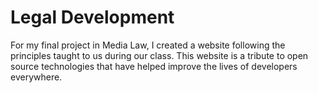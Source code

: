 # Legal Development

For my final project in Media Law, I created a website following the principles taught to us during our class. This website is a tribute to open source technologies that have helped improve the lives of developers everywhere.
